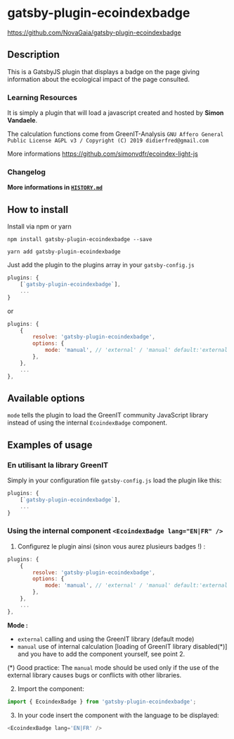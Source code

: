 # gatsby-plugin-ecoindexbadge

https://github.com/NovaGaia/gatsby-plugin-ecoindexbadge

## Description

This is a GatsbyJS plugin that displays a badge on the page giving information about the ecological impact of the page consulted.

### Learning Resources

It is simply a plugin that will load a javascript created and hosted by **Simon Vandaele**.

The calculation functions come from GreenIT-Analysis `GNU Affero General Public License AGPL v3 / Copyright (C) 2019 didierfred@gmail.com`

More informations https://github.com/simonvdfr/ecoindex-light-js

### Changelog

**More informations in [`HISTORY.md`](HISTORY.md)**

## How to install

Install via npm or yarn

`npm install gatsby-plugin-ecoindexbadge --save`

`yarn add gatsby-plugin-ecoindexbadge`

Just add the plugin to the plugins array in your `gatsby-config.js`

```javascript
plugins: {
    [`gatsby-plugin-ecoindexbadge`],
    ...
}
```

or

```javascript
plugins: {
    {
        resolve: 'gatsby-plugin-ecoindexbadge',
        options: {
            mode: 'manual', // 'external' / 'manual' default:'external'
        },
    },
    ...
},
```

## Available options

`mode` tells the plugin to load the GreenIT community JavaScript library instead of using the internal `EcoindexBadge` component.

## Examples of usage

### En utilisant la library GreenIT

Simply in your configuration file `gatsby-config.js` load the plugin like this:

```javascript
plugins: {
    [`gatsby-plugin-ecoindexbadge`],
    ...
}
```

### Using the internal component `<EcoindexBadge lang="EN|FR" />`

1. Configurez le plugin ainsi (sinon vous aurez plusieurs badges !) :

```javascript
plugins: {
    {
        resolve: 'gatsby-plugin-ecoindexbadge',
        options: {
            mode: 'manual', // 'external' / 'manual' default:'external'
        },
    },
    ...
},
```

**Mode :**

- `external` calling and using the GreenIT library (default mode)
- `manual` use of internal calculation [loading of GreenIT library disabled(*)] and you have to add the component yourself, see point 2.

(\*) Good practice: The `manual` mode should be used only if the use of the external library causes bugs or conflicts with other libraries.

2. Import the component:

```javascript
import { EcoindexBadge } from 'gatsby-plugin-ecoindexbadge';
```

3. In your code insert the component with the language to be displayed:

```javascript
<EcoindexBadge lang='EN|FR' />
```
